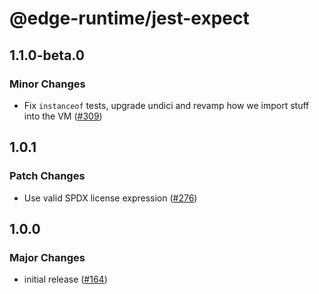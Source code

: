 # @edge-runtime/jest-expect

## 1.1.0-beta.0

### Minor Changes

- Fix `instanceof` tests, upgrade undici and revamp how we import stuff into the VM ([#309](https://github.com/vercel/edge-runtime/pull/309))

## 1.0.1

### Patch Changes

- Use valid SPDX license expression ([#276](https://github.com/vercel/edge-runtime/pull/276))

## 1.0.0

### Major Changes

- initial release ([#164](https://github.com/vercel/edge-runtime/pull/164))
